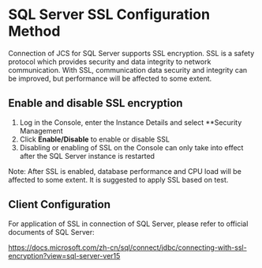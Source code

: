 # SQL Server SSL Configuration Method

Connection of JCS for SQL Server supports SSL encryption. SSL is a safety protocol which provides security and data integrity to network communication. With SSL, communication data security and integrity can be improved, but performance will be affected to some extent.

## Enable and disable SSL encryption
1. Log in the Console, enter the Instance Details and select **Security Management
2. Click **Enable/Disable** to enable or disable SSL
3. Disabling or enabling of SSL on the Console can only take into effect after the SQL Server instance is restarted

Note: After SSL is enabled, database performance and CPU load will be affected to some extent. It is suggested to apply SSL based on test.

## Client Configuration
For application of SSL in connection of SQL Server, please refer to official documents of SQL Server:

https://docs.microsoft.com/zh-cn/sql/connect/jdbc/connecting-with-ssl-encryption?view=sql-server-ver15

